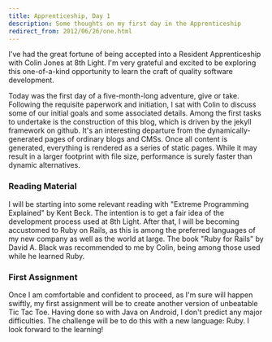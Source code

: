 ```yaml
---
title: Apprenticeship, Day 1
description: Some thoughts on my first day in the Apprenticeship
redirect_from: 2012/06/26/one.html
---
```

I've had the great fortune of being accepted into a Resident Apprenticeship with Colin Jones at 8th Light. I'm very grateful and excited to be exploring this one-of-a-kind opportunity to learn the craft of quality software development.

Today was the first day of a five-month-long adventure, give or take. Following the requisite paperwork and initiation, I sat with Colin to discuss some of our initial goals and some associated details. Among the first tasks to undertake is the construction of this blog, which is driven by the jekyll framework on github. It's an interesting departure from the dynamically-generated pages of ordinary blogs and CMSs. Once all content is generated, everything is rendered as a series of static pages. While it may result in a larger footprint with file size, performance is surely faster than dynamic alternatives.

### Reading Material
I will be starting into some relevant reading with "Extreme Programming Explained" by Kent Beck. The intention is to get a fair idea of the development process used at 8th Light. After that, I will be becoming accustomed to Ruby on Rails, as this is among the preferred languages of my new company as well as the world at large. The book "Ruby for Rails" by David A. Black was recommended to me by Colin, being among those used while he learned Ruby.

### First Assignment
Once I am comfortable and confident to proceed, as I'm sure will happen swiftly, my first assignment will be to create another version of unbeatable Tic Tac Toe. Having done so with Java on Android, I don't predict any major difficulties. The challenge will be to do this with a new language: Ruby. I look forward to the learning!
